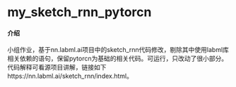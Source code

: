 # my_sketch_rnn_pytorcn

#### 介绍
小组作业，基于nn.labml.ai项目中的sketch_rnn代码修改，剔除其中使用labml库相关依赖的语句，保留pytorcn为基础的相关代码。可运行，只改动了很小部分。代码解释可看源项目讲解，链接如下https://nn.labml.ai/sketch_rnn/index.html。